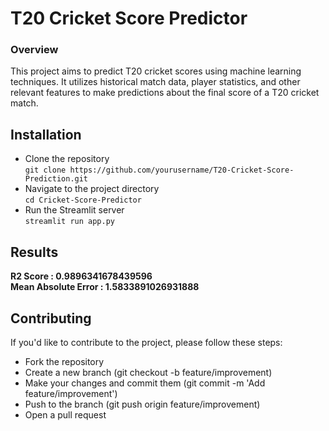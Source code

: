 # T20 Cricket Score Predictor

### Overview
This project aims to predict T20 cricket scores using machine learning techniques. It utilizes historical match data, player statistics, and other relevant features to make predictions about the final score of a T20 cricket match.

## Installation

- Clone the repository <br/>
`git clone https://github.com/yourusername/T20-Cricket-Score-Prediction.git`
- Navigate to the project directory <br/>
`cd Cricket-Score-Predictor`
- Run the Streamlit server <br/>
`streamlit run app.py`

## Results

**R2 Score :  0.9896341678439596** <br/>
**Mean Absolute Error :  1.5833891026931888**

## Contributing

If you'd like to contribute to the project, please follow these steps:

- Fork the repository
- Create a new branch (git checkout -b feature/improvement)
- Make your changes and commit them (git commit -m 'Add feature/improvement')
- Push to the branch (git push origin feature/improvement)
- Open a pull request
